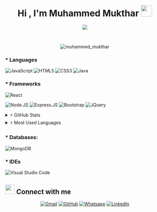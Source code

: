 <h1 align="center">Hi , I'm Muhammed Mukthar <img src="https://media.giphy.com/media/hvRJCLFzcasrR4ia7z/giphy.gif" width="35"></h1>
<p align="center">
  <a href="https://github.com/DenverCoder1/readme-typing-svg"><img src="https://readme-typing-svg.herokuapp.com?lines=Javascript+Developer;Nodejs+Express+Mongodb;Reactjs;DS%20|%20Algorithms%20;Specialist%20on%20Debugging;;Always%20learning%20new%20things&center=true&width=500&height=50"></a>
</p>


<br>

<p align="center"> 
	<img src="https://komarev.com/ghpvc/?username=muhammed-mukthar&label=Profile%20views&color=0e75b6&style=plastic" alt="muhammed_mukthar" /> 
</p>

### * Languages


![JavaScript](https://img.shields.io/badge/JavaScript-F7DF1E?style=plastic&logo=javascript&logoColor=black)
![HTML5](https://img.shields.io/badge/HTML5-E34F26?style=plastic&logo=html5&logoColor=white)
![CSS3](https://img.shields.io/badge/CSS3-1572B6?style=plastic&logo=css3&logoColor=white)
![Java](https://img.shields.io/badge/Java-ED8B00?style=plastic&logo=java&logoColor=white)



### * Frameworks

![React](https://img.shields.io/badge/React-20232A?style=plastic&logo=react&logoColor=61DAFB)

![Node.JS](https://img.shields.io/badge/Node.js-43853D?style=plastic&logo=node.js&logoColor=white)
![Express.JS](https://img.shields.io/badge/Express.js-000000?style=plastic&logo=express&logoColor=white)
![Bootstrap](https://img.shields.io/badge/Bootstrap-563D7C?style=plastic&logo=bootstrap&logoColor=white)
![JQuery](https://img.shields.io/badge/jQuery-0769AD?style=plastic&logo=jquery&logoColor=white)



<details>
  <summary> ⚡ GitHub Stats</summary>
  <img align="left" alt="Andrew's GitHub Stats" src="https://github-readme-stats.vercel.app/api?username=muhammed-mukthar&show_icons=true&hide_border=true" />
</details>


<details>
  <summary> ⚡ Most Used Languages</summary>
<img align="left" alt="Mukthar's GitHub Top Languages" src="https://github-readme-stats.vercel.app/api/top-langs/?username=muhammed-mukthar" />
</details>

### * Databases:

![MongoDB](https://img.shields.io/badge/MongoDB-4EA94B?style=plastic&logo=mongodb&logoColor=white)


### * IDEs

![Visual Studio Code](https://img.shields.io/badge/Visual_Studio_Code-0078D4?style=plastic&logo=visual%20studio%20code&logoColor=white)




</p>

## <img src="https://media.giphy.com/media/iY8CRBdQXODJSCERIr/giphy.gif" width="30px"> Connect with me
<p align="center">
	<a href="mailto:muktharmanaf28@gmail.com"><img img src="https://img.shields.io/badge/gmail-%23EA4335.svg?style=plastic&logo=gmail&logoColor=white" alt="Gmail"/></a>
	<a href="https://github.com/muhammed-mukthar"><img src="https://img.shields.io/badge/github-%23181717.svg?style=plastic&logo=github&logoColor=white" alt="GitHub"/></a>
	<a href="https://wa.me/0917560809706"><img src="https://img.shields.io/badge/whatsapp-%2325D366.svg?style=plastic&logo=whatsapp&logoColor=white" alt="Whatsapp"/></a>
	<a href="https://www.linkedin.com/in/muhammed-mukthar-a926a8221/"><img src="https://img.shields.io/badge/linkedin-%230A66C2.svg?style=plastic&logo=linkedin&logoColor=white" alt="LinkedIn"/></a>
</p>

